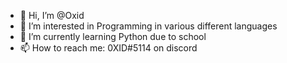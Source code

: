 - 👋 Hi, I’m @Oxid
- 👀 I’m interested in Programming in various different languages 
- 🌱 I’m currently learning Python due to school
- 📫 How to reach me: 0XID#5114 on discord


<!---
Oxiid/Oxiid is a ✨ special ✨ repository because its `README.md` (this file) appears on your GitHub profile.
You can click the Preview link to take a look at your changes.
--->
